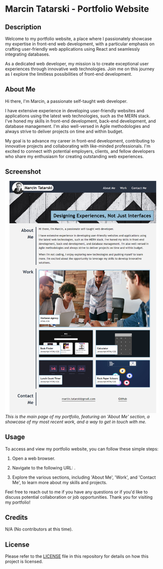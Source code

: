 # Marcin Tatarski - Portfolio Website

## Description

Welcome to my portfolio website, a place where I passionately showcase my expertise in front-end web development, with a particular emphasis on crafting user-friendly web applications using React and seamlessly integrating databases. 

As a dedicated web developer, my mission is to create exceptional user experiences through innovative web technologies. Join me on this journey as I explore the limitless possibilities of front-end development.

## About Me

Hi there, I'm Marcin, a passionate self-taught web developer.

I have extensive experience in developing user-friendly websites and applications using the latest web technologies, such as the MERN stack. I've honed my skills in front-end development, back-end development, and database management. I'm also well-versed in Agile methodologies and always strive to deliver projects on time and within budget.

My goal is to advance my career in front-end development, contributing to innovative projects and collaborating with like-minded professionals. I'm excited to connect with potential employers, clients, and fellow developers who share my enthusiasm for creating outstanding web experiences.

## Screenshot

![Main Page](./images/portfolio-desktop.png)
*This is the main page of my portfolio, featuring an 'About Me' section, a showcase of my most recent work, and a way to get in touch with me.*

## Usage

To access and view my portfolio website, you can follow these simple steps:

1. Open a web browser.

2. Navigate to the following URL: .

3. Explore the various sections, including 'About Me', 'Work', and 'Contact Me', to learn more about my skills and projects.

Feel free to reach out to me if you have any questions or if you'd like to discuss potential collaboration or job opportunities. Thank you for visiting my portfolio!

## Credits

N/A (No contributors at this time).

## License

Please refer to the [LICENSE](./LICENSE) file in this repository for details on how this project is licensed.